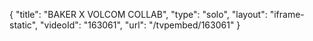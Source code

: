 {
    "title": "BAKER X VOLCOM COLLAB",
    "type": "solo",
    "layout": "iframe-static",
    "videoId": "163061",
    "url": "\/tvpembed\/163061"
}